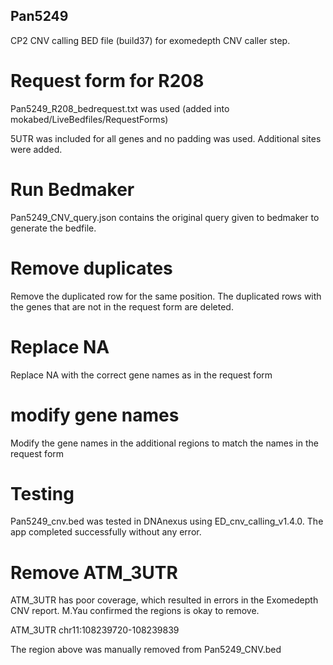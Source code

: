 ## Pan5249

CP2 CNV calling BED file (build37) for exomedepth CNV caller step.

# Request form for R208
Pan5249_R208_bedrequest.txt was used  (added into mokabed/LiveBedfiles/RequestForms)

5UTR was included for all genes and no padding was used. Additional sites were added.

# Run Bedmaker
Pan5249_CNV_query.json contains the original query given to bedmaker to generate the bedfile.

# Remove duplicates
Remove the duplicated row for the same position. The duplicated rows with the genes that are not in the request form are deleted.

# Replace NA
Replace NA with the correct gene names as in the request form

# modify gene names
Modify the gene names in the additional regions to match the names in the request form
# Testing
Pan5249_cnv.bed was tested in DNAnexus using ED_cnv_calling_v1.4.0. The app completed successfully without any error.

# Remove ATM_3UTR
ATM_3UTR has poor coverage, which resulted in errors in the Exomedepth CNV report. 
M.Yau confirmed the regions is okay to remove.

ATM_3UTR	chr11:108239720-108239839

The region above was manually removed from Pan5249_CNV.bed